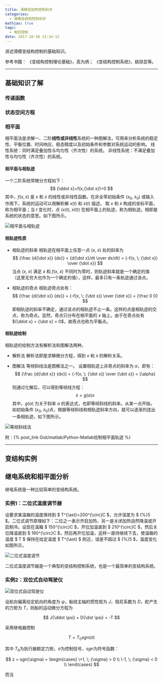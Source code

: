 ```yaml
---
title: 滑模变结构控制初步
categories:
  - 滑模变结构控制初步
mathjax: true
tags:
  - 电机控制
date: 2017-10-30 13:34:12
---
```


讲述滑模变结构控制的基础知识。

参考书籍：
《变结构控制理论基础》，高为炳；
《变结构控制系统》，姚琼芸等。

<!-- more -->

---
## 基础知识了解

### 传递函数

### 状态空间方程

### 相平面
相平面法是求解一、二阶**线性或非线性**系统的一种图解法，可用来分析系统的稳定性、平衡位置、时间响应、稳态精度以及初始条件和参数对系统运动的影响。
线性系统：同时满足叠加性与均匀性（齐次性）的系统。
非线性系统：不满足叠加性与均匀性（齐次性）的系统。

#### 相平面与相轨迹
 一个二阶系统常微分方程如下：
$$
{\ddot x}+f(x,{\dot x})=0
$$
其中，$f(x,{\dot x})$ 是 $x$ 和 ${\dot x}$ 的线性或非线性函数。在非全零初始条件 $(x_0,\; {\dot x_0})$ 或输入作用下，系统的运动可以用解析解 $x(t)$ 和 ${\dot x}(t)$ 描述。
取 $x$ 和 ${\dot x}$ 构成的坐标平面，称为相平面；当 $t$ 变化时，点 $(x(t),\; {\dot x}(t))$ 在相平面上的轨迹，称为相轨迹。相即是系统的状态的意思。如下图所示。 

 ![相平面与相轨迹](1-01.png)

#### 相轨迹性质
 - 相轨迹的斜率
 相轨迹在相平面上任意一点 $(x,\; {\dot x})$ 处的斜率为
$$
{\frac {d{\dot x}} {dx}} 
= {d{\dot x}/dt \over dx/dt} 
= {-f(x, \; {\dot x}) \over {\dot x}}
$$
 当点 $(x,\; {\dot x})$ 满足 ${\dot x}$ 和 $f(x,\; {\dot x})$ 不同时为零时，则轨迹斜率就是一个确定的值（这里无穷大也作为一个确定的值），这样，最多只有一条轨迹通过该点。

 - 相轨迹的奇点
 相轨迹奇点处有：
$$
{\frac {d{\dot x}} {dx}} 
= {-f(x, \; {\dot x}) \over {\dot x}}
= {\frac 0 0}
$$
 即相轨迹的斜率不确定，通过该点的相轨迹不止一条。这样的点是相轨迹的交点，称为奇点。显然，奇点只分布在相平面的 $x$ 轴上。由于在奇点处有 ${\ddot x} = {\dot x} = 0$，故奇点也称为平衡点。


#### 相轨迹绘制
 相轨迹的绘制方法有解析法和图解法两种。

 - 解析法
 解析法即是求解微分方程，得到 $x$ 和 ${\dot x}$ 的解析关系。

 - 图解法
 等倾斜线法是图解法之一。
 设置相轨迹上非奇点的斜率为 ${\alpha}$，即有：
$$
{\frac {d{\dot x}} {dx}} 
= {-f(x, \; {\dot x}) \over {\dot x}}
= {\alpha}
$$
 则通过化解后，可以得到等倾线方程：
$$
{\dot x}=g({\alpha})x
$$
其中，$g(\alpha)$ 为关于斜率 ${\alpha}$ 的表达式，也即等倾斜线的斜率。从某一点开始，如初始条件 $(x_0,\; {\dot x_0})$点，根据等倾斜线和相轨迹斜率方向，就可以逐渐的连出一条相轨迹，如下图所示。

![等倾斜线法](1-02.png)


附：{% post_link Gist/matlab/Python-Matlab绘制相平面轨迹 %}


---
## 变结构实例

## 继电系统和相平面分析

继电系统是一种比较简单的变结构系统。

### 实例1：二位式温度调节器
设要求某温箱的温度保持到 $ T^{\ast}=200^{\circ}C $，允许误差为 $ {\%}5 $。二位式调节原理如下：二位之一表示开启加热，另一是关闭加热自然降温或开启制冷。设现在温箱 $ 150^{\circ}C $，开位加温直到 $ 210^{\circ}C $，然后关位降温直到 $ 190^{\circ}C $，然后再开位加温，这样一直持继续下去，使温箱的温度 $ T $ 保持在给定温度 $ T^{\ast} $ 附近，误差不超过 $ {\%}5 $，温度变化如图所示。

![二位式温度调节](01.png)

二位式温度调节器是一个典型的变结构控制系统，也是一个最简单的变结构系统。


### 实例2：双位式自动驾驶仪

![双位式自动驾驶仪 ](02.png)

设航向偏离给定航向的角度为 $\psi$，船绕主轴的惯性矩为 $J$，阻尼系数为 $D$，舵产生的力矩为 $T$，则船的运动微分方程为

$$
J{\ddot \psi} + D{\dot \psi} = -T
$$

采用继电器控制

$$
T=T_0 sgn({\sigma})
$$

其中 $T_0$为执行器额定力矩，${\sigma}$为控制信号，$sgn$为符号函数：

$$
z = sgn(\sigma) = 
\begin{cases}
\+1, \; {\sigma} > 0 \\
\-1, \; {\sigma} < 0 \\
\end{cases}
$$

而当

